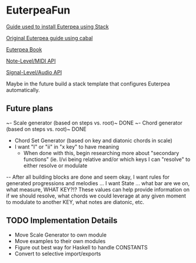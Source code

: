 # EuterpeaFun

[Guide used to install Euterpea using Stack](https://gist.github.com/hs211216/f2b08c9470f4703660bcabbc5ec39ac1)

[Original Euterpea guide using cabal](https://www.euterpea.com/)

[Euterpea Book](https://www.cs.yale.edu/homes/hudak/Papers/HSoM.pdf)

[Note-Level/MIDI API](https://www.euterpea.com/api/euterpea-api/note-level-api/)

[Signal-Level/Audio API](https://www.euterpea.com/api/euterpea-api/signal-level-api/)

Maybe in the future build a stack template that configures Euterpea automatically.

## Future plans

~- Scale generator (based on steps vs. root)~ DONE
~- Chord generator (based on steps vs. root)~ DONE
- Chord Set Generator (based on key and diatonic chords in scale)
- I want "I" or "ii" in "x key" to have meaning
  - When done with this, begin researching more about "secondary functions" (ie. I/vi being relative and/or which keys I can "resolve" to either resolve or modulate

-- After all building blocks are done and seem okay, I want rules for generated progressions and melodies ... I want State ... what bar are we on, what measure, WHAT KEY?!? These values can help provide information on if we should resolve, what chords we could leverage at any given moment to modulate to another KEY, what notes are diatonic, etc.

## TODO Implementation Details

- Move Scale Generator to own module
- Move examples to their own modules
- Figure out best way for Haskell to handle CONSTANTS
- Convert to selective import/exports

